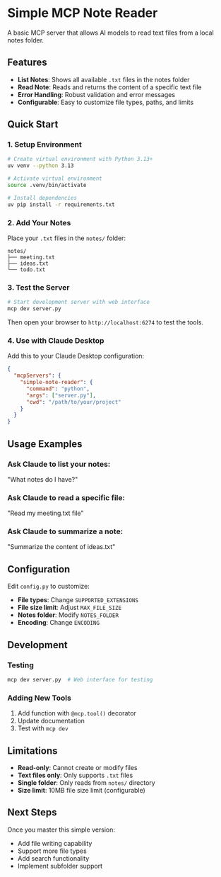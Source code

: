 # Simple MCP Note Reader

A basic MCP server that allows AI models to read text files from a local notes folder.

## Features

- **List Notes**: Shows all available `.txt` files in the notes folder
- **Read Note**: Reads and returns the content of a specific text file
- **Error Handling**: Robust validation and error messages
- **Configurable**: Easy to customize file types, paths, and limits

## Quick Start

### 1. Setup Environment

```bash
# Create virtual environment with Python 3.13+
uv venv --python 3.13

# Activate virtual environment
source .venv/bin/activate

# Install dependencies
uv pip install -r requirements.txt
```

### 2. Add Your Notes

Place your `.txt` files in the `notes/` folder:

```
notes/
├── meeting.txt
├── ideas.txt
└── todo.txt
```

### 3. Test the Server

```bash
# Start development server with web interface
mcp dev server.py
```

Then open your browser to `http://localhost:6274` to test the tools.

### 4. Use with Claude Desktop

Add this to your Claude Desktop configuration:

```json
{
  "mcpServers": {
    "simple-note-reader": {
      "command": "python",
      "args": ["server.py"],
      "cwd": "/path/to/your/project"
    }
  }
}
```

## Usage Examples

### Ask Claude to list your notes:
"What notes do I have?"

### Ask Claude to read a specific file:
"Read my meeting.txt file"

### Ask Claude to summarize a note:
"Summarize the content of ideas.txt"

## Configuration

Edit `config.py` to customize:

- **File types**: Change `SUPPORTED_EXTENSIONS`
- **File size limit**: Adjust `MAX_FILE_SIZE`
- **Notes folder**: Modify `NOTES_FOLDER`
- **Encoding**: Change `ENCODING`


## Development

### Testing
```bash
mcp dev server.py  # Web interface for testing
```

### Adding New Tools
1. Add function with `@mcp.tool()` decorator
2. Update documentation
3. Test with `mcp dev`

## Limitations

- **Read-only**: Cannot create or modify files
- **Text files only**: Only supports `.txt` files
- **Single folder**: Only reads from `notes/` directory
- **Size limit**: 10MB file size limit (configurable)

## Next Steps

Once you master this simple version:
- Add file writing capability
- Support more file types
- Add search functionality
- Implement subfolder support 